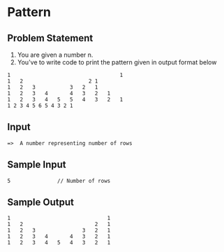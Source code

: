 <h1>Pattern</h1>

<h2>Problem Statement</h2>

1. You are given a number n.
1. You've to write code to print the pattern given in output format below

```
1								    1
1	2			          2	1
1	2	3           3	2	1
1	2	3	4       4	3	2	1
1	2	3	4	5   5	4	3	2	1
1 2 3 4 5 6 5 4 3 2 1
```

<h2>Input</h2>

```
=>  A number representing number of rows
```

<h2>Sample Input</h2>

```
5               // Number of rows
```

<h2>Sample Output</h2>

```
1								1
1	2						2	1
1	2	3				3	2	1
1	2	3	4		4	3	2	1
1	2	3	4	5	4	3	2	1
```
